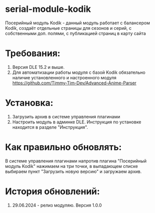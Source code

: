 # serial-module-kodik
Посерийный модуль Kodik - данный модуль работает с балансером Kodik, создаёт отдельные страницы для сезонов и серий, с собственными доп. полями, с публикацией страниц в карту сайта

# Требования:
1. Версия DLE 15.2 и выше.
2. Для автоматизации работы модуля с базой Kodik обязательно наличие установленного и настроенного модуля https://github.com/Timmy-Tim-Dev/Advanced-Anime-Parser

# Установка:
1. Загрузить архив в системе управления плагинами
2. Настроить модуль в админке DLE. Инструкция по установке находится в разделе "Инструкция".

# Как правильно обновлять:
В системе управления плагинами напротив плагина "Посерийный модуль Kodik" нажимаем на три точки, в выпадающем списке выбираем пункт "Загрузить новую версию" и загружаем архив.

# История обновлений:
1. 29.06.2024 - релиз модуляю. Версия 1.0.0
